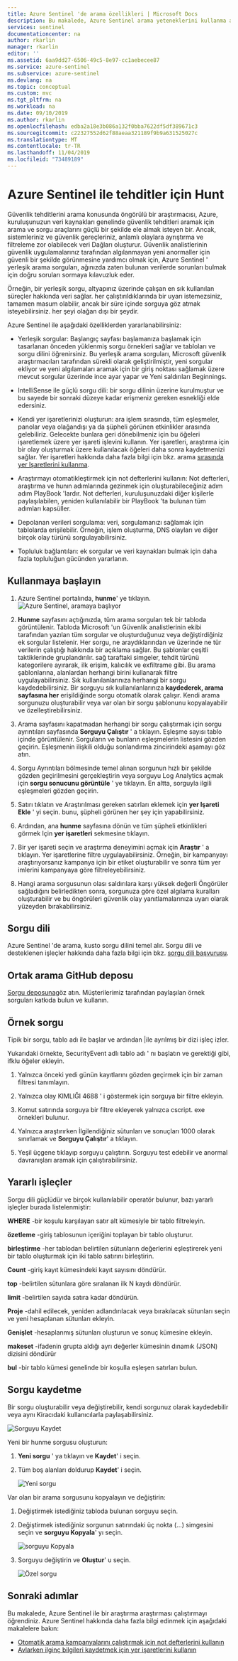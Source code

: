 ```yaml
---
title: Azure Sentinel 'de arama özellikleri | Microsoft Docs
description: Bu makalede, Azure Sentinel arama yeteneklerini kullanma açıklanmaktadır.
services: sentinel
documentationcenter: na
author: rkarlin
manager: rkarlin
editor: ''
ms.assetid: 6aa9dd27-6506-49c5-8e97-cc1aebecee87
ms.service: azure-sentinel
ms.subservice: azure-sentinel
ms.devlang: na
ms.topic: conceptual
ms.custom: mvc
ms.tgt_pltfrm: na
ms.workload: na
ms.date: 09/10/2019
ms.author: rkarlin
ms.openlocfilehash: edba2a18e3b086a132f0bba7622df5df389671c3
ms.sourcegitcommit: c22327552d62f88aeaa321189f9b9a631525027c
ms.translationtype: MT
ms.contentlocale: tr-TR
ms.lasthandoff: 11/04/2019
ms.locfileid: "73489189"
---
```

# <a name="hunt-for-threats-with-azure-sentinel"></a>Azure Sentinel ile tehditler için Hunt

Güvenlik tehditlerini arama konusunda öngörülü bir araştırmacısı, Azure, kuruluşunuzun veri kaynakları genelinde güvenlik tehditleri aramak için arama ve sorgu araçlarını güçlü bir şekilde ele almak isteyen bir. Ancak, sistemleriniz ve güvenlik gereçleriniz, anlamlı olaylara ayrıştırma ve filtreleme zor olabilecek veri Dağları oluşturur. Güvenlik analistlerinin güvenlik uygulamalarınız tarafından algılanmayan yeni anormaller için güvenli bir şekilde görünmesine yardımcı olmak için, Azure Sentinel ' yerleşik arama sorguları, ağınızda zaten bulunan verilerde sorunları bulmak için doğru soruları sormaya kılavuzluk eder. 

Örneğin, bir yerleşik sorgu, altyapınız üzerinde çalışan en sık kullanılan süreçler hakkında veri sağlar. her çalıştırıldıklarında bir uyarı istemezsiniz, tamamen masum olabilir, ancak bir süre içinde sorguya göz atmak isteyebilirsiniz. her şeyi olağan dışı bir şeydir. 



Azure Sentinel ile aşağıdaki özelliklerden yararlanabilirsiniz:

- Yerleşik sorgular: Başlangıç sayfası başlamanıza başlamak için tasarlanan önceden yüklenmiş sorgu örnekleri sağlar ve tabloları ve sorgu dilini öğrenirsiniz. Bu yerleşik arama sorguları, Microsoft güvenlik araştırmacıları tarafından sürekli olarak geliştirilmiştir, yeni sorgular ekliyor ve yeni algılamaları aramak için bir giriş noktası sağlamak üzere mevcut sorgular üzerinde ince ayar yapar ve Yeni saldırıları Beginnings. 

- IntelliSense ile güçlü sorgu dili: bir sorgu dilinin üzerine kurulmuştur ve bu sayede bir sonraki düzeye kadar erişmeniz gereken esnekliği elde edersiniz.

- Kendi yer işaretlerinizi oluşturun: ara işlem sırasında, tüm eşleşmeler, panolar veya olağandışı ya da şüpheli görünen etkinlikler arasında gelebiliriz. Gelecekte bunlara geri dönebilmeniz için bu öğeleri işaretlemek üzere yer işareti işlevini kullanın. Yer işaretleri, araştırma için bir olay oluşturmak üzere kullanılacak öğeleri daha sonra kaydetmenizi sağlar. Yer işaretleri hakkında daha fazla bilgi için bkz. arama [sırasında yer Işaretlerini kullanma](hunting.md).
- Araştırmayı otomatikleştirmek için not defterlerini kullanın: Not defterleri, araştırma ve hunın adımlarında gezinmek için oluşturabileceğiniz adım adım PlayBook 'lardır.  Not defterleri, kuruluşunuzdaki diğer kişilerle paylaşılabilen, yeniden kullanılabilir bir PlayBook 'ta bulunan tüm adımları kapsüller. 
- Depolanan verileri sorgulama: veri, sorgulamanızı sağlamak için tablolarda erişilebilir. Örneğin, işlem oluşturma, DNS olayları ve diğer birçok olay türünü sorgulayabilirsiniz.

- Topluluk bağlantıları: ek sorgular ve veri kaynakları bulmak için daha fazla topluluğun gücünden yararlanın.
 
## <a name="get-started-hunting"></a>Kullanmaya başlayın

1. Azure Sentinel portalında, **hunme**' ye tıklayın.
  ![Azure Sentinel, aramaya](media/tutorial-hunting/hunting-start.png) başlıyor

2. **Hunme** sayfasını açtığınızda, tüm arama sorguları tek bir tabloda görüntülenir. Tabloda Microsoft 'un Güvenlik analistlerinin ekibi tarafından yazılan tüm sorgular ve oluşturduğunuz veya değiştirdiğiniz ek sorgular listelenir. Her sorgu, ne araydıklarından ve üzerinde ne tür verilerin çalıştığı hakkında bir açıklama sağlar. Bu şablonlar çeşitli taktiklerinde gruplandırılır. sağ taraftaki simgeler, tehdit türünü kategorilere ayırarak, ilk erişim, kalıcılık ve exfiltrame gibi. Bu arama şablonlarına, alanlardan herhangi birini kullanarak filtre uygulayabilirsiniz. Sık kullanılanlarınıza herhangi bir sorgu kaydedebilirsiniz. Bir sorguyu sık kullanılanlarınıza **kaydederek, arama sayfasına her** erişildiğinde sorgu otomatik olarak çalışır. Kendi arama sorgunuzu oluşturabilir veya var olan bir sorgu şablonunu kopyalayabilir ve özelleştirebilirsiniz. 
 
2. Arama sayfasını kapatmadan herhangi bir sorgu çalıştırmak için sorgu ayrıntıları sayfasında **Sorguyu Çalıştır** ' a tıklayın.  Eşleşme sayısı tablo içinde görüntülenir. Sorguların ve bunların eşleşmelerin listesini gözden geçirin. Eşleşmenin ilişkili olduğu sonlandırma zincirindeki aşamayı göz atın.

3. Sorgu Ayrıntıları bölmesinde temel alınan sorgunun hızlı bir şekilde gözden geçirilmesini gerçekleştirin veya sorguyu Log Analytics açmak için **sorgu sonucunu görüntüle** ' ye tıklayın. En altta, sorguyla ilgili eşleşmeleri gözden geçirin.

4.  Satırı tıklatın ve Araştırılması gereken satırları eklemek için **yer Işareti Ekle** ' yi seçin. bunu, şüpheli görünen her şey için yapabilirsiniz. 

5. Ardından, ana **hunme** sayfasına dönün ve tüm şüpheli etkinlikleri görmek Için **yer işaretleri** sekmesine tıklayın. 

6. Bir yer işareti seçin ve araştırma deneyimini açmak için **Araştır** ' a tıklayın. Yer işaretlerine filtre uygulayabilirsiniz. Örneğin, bir kampanyayı araştırıyorsanız kampanya için bir etiket oluşturabilir ve sonra tüm yer imlerini kampanyaya göre filtreleyebilirsiniz.

1. Hangi arama sorgusunun olası saldırılara karşı yüksek değerli Öngörüler sağladığını belirledikten sonra, sorgunuza göre özel algılama kuralları oluşturabilir ve bu öngörüleri güvenlik olay yanıtlamalarınıza uyarı olarak yüzeyden bırakabilirsiniz.

 

## <a name="query-language"></a>Sorgu dili 

Azure Sentinel 'de arama, kusto sorgu dilini temel alır. Sorgu dili ve desteklenen işleçler hakkında daha fazla bilgi için bkz. [sorgu dili başvurusu](https://docs.loganalytics.io/docs/Language-Reference/).

## <a name="public-hunting-query-github-repository"></a>Ortak arama GitHub deposu

[Sorgu deposuna](https://github.com/Azure/Orion)göz atın. Müşterilerimiz tarafından paylaşılan örnek sorguları katkıda bulun ve kullanın.

 

## <a name="sample-query"></a>Örnek sorgu

Tipik bir sorgu, tablo adı ile başlar ve ardından \|ile ayrılmış bir dizi işleç izler.

Yukarıdaki örnekte, SecurityEvent adlı tablo adı ' nı başlatın ve gerektiği gibi, ifklu öğeler ekleyin.

1. Yalnızca önceki yedi günün kayıtlarını gözden geçirmek için bir zaman filtresi tanımlayın.

2. Yalnızca olay KIMLIĞI 4688 ' i göstermek için sorguya bir filtre ekleyin.

3. Komut satırında sorguya bir filtre ekleyerek yalnızca cscript. exe örnekleri bulunur.

4. Yalnızca araştırırken İlgilendiğiniz sütunları ve sonuçları 1000 olarak sınırlamak ve **Sorguyu Çalıştır**' a tıklayın.
5. Yeşil üçgene tıklayıp sorguyu çalıştırın. Sorguyu test edebilir ve anormal davranışları aramak için çalıştırabilirsiniz.

## <a name="useful-operators"></a>Yararlı işleçler

Sorgu dili güçlüdür ve birçok kullanılabilir operatör bulunur, bazı yararlı işleçler burada listelenmiştir:

**WHERE** -bir koşulu karşılayan satır alt kümesiyle bir tablo filtreleyin.

**özetleme** -giriş tablosunun içeriğini toplayan bir tablo oluşturur.

**birleştirme** -her tablodan belirtilen sütunların değerlerini eşleştirerek yeni bir tablo oluşturmak için iki tablo satırını birleştirin.

**Count** -giriş kayıt kümesindeki kayıt sayısını döndürür.

**top** -belirtilen sütunlara göre sıralanan ilk N kaydı döndürür.

**limit** -belirtilen sayıda satıra kadar döndürün.

**Proje** -dahil edilecek, yeniden adlandırılacak veya bırakılacak sütunları seçin ve yeni hesaplanan sütunları ekleyin.

**Genişlet** -hesaplanmış sütunları oluşturun ve sonuç kümesine ekleyin.

**makeset** -ifadenin grupta aldığı ayrı değerler kümesinin dınamık (JSON) dizisini döndürür

**bul** -bir tablo kümesi genelinde bir koşulla eşleşen satırları bulun.

## <a name="save-a-query"></a>Sorgu kaydetme

Bir sorgu oluşturabilir veya değiştirebilir, kendi sorgunuz olarak kaydedebilir veya aynı Kiracıdaki kullanıcılarla paylaşabilirsiniz.

   ![Sorguyu Kaydet](./media/tutorial-hunting/save-query.png)

Yeni bir hunme sorgusu oluşturun:

1. **Yeni sorgu** ' ya tıklayın ve **Kaydet**' i seçin.
2. Tüm boş alanları doldurup **Kaydet**' i seçin.

   ![Yeni sorgu](./media/tutorial-hunting/new-query.png)

Var olan bir arama sorgusunu kopyalayın ve değiştirin:

1. Değiştirmek istediğiniz tabloda bulunan sorguyu seçin.
2. Değiştirmek istediğiniz sorgunun satırındaki üç nokta (...) simgesini seçin ve **sorguyu Kopyala**' yı seçin.

   ![sorguyu Kopyala](./media/tutorial-hunting/clone-query.png)
 

3. Sorguyu değiştirin ve **Oluştur**' u seçin.

   ![Özel sorgu](./media/tutorial-hunting/custom-query.png)

## <a name="next-steps"></a>Sonraki adımlar
Bu makalede, Azure Sentinel ile bir araştırma araştırması çalıştırmayı öğrendiniz. Azure Sentinel hakkında daha fazla bilgi edinmek için aşağıdaki makalelere bakın:


- [Otomatik arama kampanyalarını çalıştırmak için not defterlerini kullanın](notebooks.md)
- [Avlarken ilginç bilgileri kaydetmek için yer işaretlerini kullanın](bookmarks.md)
